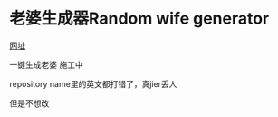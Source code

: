 # 老婆生成器Random wife generator 
[网址](https://huidge.github.io/Random-waifu-generater/) 

一键生成老婆 施工中

repository name里的英文都打错了，真jier丢人

但是不想改

